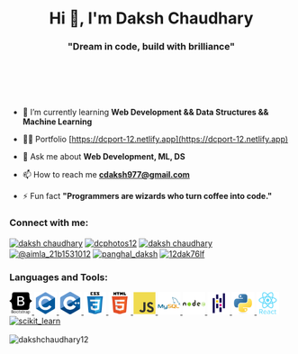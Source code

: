 <h1 align="center">Hi 👋, I'm Daksh Chaudhary</h1>
<h3 align="center">"Dream in code, build with brilliance"</h3>

<br></br>
<br></br>

- 🌱 I’m currently learning **Web Development && Data Structures && Machine Learning**

- 👨‍💻 Portfolio [https://dcport-12.netlify.app](https://dcport-12.netlify.app)

- 💬 Ask me about **Web Development, ML, DS**

- 📫 How to reach me **cdaksh977@gmail.com**

- ⚡ Fun fact **"Programmers are wizards who turn coffee into code."**

<h3 align="left">Connect with me:</h3>
<p align="left">
<a href="https://linkedin.com/in/daksh chaudhary" target="blank"><img align="center" src="https://raw.githubusercontent.com/rahuldkjain/github-profile-readme-generator/master/src/images/icons/Social/linked-in-alt.svg" alt="daksh chaudhary" height="30" width="40" /></a>
<a href="https://instagram.com/dcphotos12" target="blank"><img align="center" src="https://raw.githubusercontent.com/rahuldkjain/github-profile-readme-generator/master/src/images/icons/Social/instagram.svg" alt="dcphotos12" height="30" width="40" /></a>
<a href="https://www.codechef.com/users/daksh chaudhary" target="blank"><img align="center" src="https://cdn.jsdelivr.net/npm/simple-icons@3.1.0/icons/codechef.svg" alt="daksh chaudhary" height="30" width="40" /></a>
<a href="https://www.hackerrank.com/@aimla_21b1531012" target="blank"><img align="center" src="https://raw.githubusercontent.com/rahuldkjain/github-profile-readme-generator/master/src/images/icons/Social/hackerrank.svg" alt="@aimla_21b1531012" height="30" width="40" /></a>
<a href="https://www.leetcode.com/panghal_daksh" target="blank"><img align="center" src="https://raw.githubusercontent.com/rahuldkjain/github-profile-readme-generator/master/src/images/icons/Social/leet-code.svg" alt="panghal_daksh" height="30" width="40" /></a>
<a href="https://auth.geeksforgeeks.org/user/12dak76lf" target="blank"><img align="center" src="https://raw.githubusercontent.com/rahuldkjain/github-profile-readme-generator/master/src/images/icons/Social/geeks-for-geeks.svg" alt="12dak76lf" height="30" width="40" /></a>
</p>

<h3 align="left">Languages and Tools:</h3>
<p align="left"> <a href="https://getbootstrap.com" target="_blank" rel="noreferrer"> <img src="https://raw.githubusercontent.com/devicons/devicon/master/icons/bootstrap/bootstrap-plain-wordmark.svg" alt="bootstrap" width="40" height="40"/> </a> <a href="https://www.cprogramming.com/" target="_blank" rel="noreferrer"> <img src="https://raw.githubusercontent.com/devicons/devicon/master/icons/c/c-original.svg" alt="c" width="40" height="40"/> </a> <a href="https://www.w3schools.com/cpp/" target="_blank" rel="noreferrer"> <img src="https://raw.githubusercontent.com/devicons/devicon/master/icons/cplusplus/cplusplus-original.svg" alt="cplusplus" width="40" height="40"/> </a> <a href="https://www.w3schools.com/css/" target="_blank" rel="noreferrer"> <img src="https://raw.githubusercontent.com/devicons/devicon/master/icons/css3/css3-original-wordmark.svg" alt="css3" width="40" height="40"/> </a> <a href="https://www.w3.org/html/" target="_blank" rel="noreferrer"> <img src="https://raw.githubusercontent.com/devicons/devicon/master/icons/html5/html5-original-wordmark.svg" alt="html5" width="40" height="40"/> </a> <a href="https://developer.mozilla.org/en-US/docs/Web/JavaScript" target="_blank" rel="noreferrer"> <img src="https://raw.githubusercontent.com/devicons/devicon/master/icons/javascript/javascript-original.svg" alt="javascript" width="40" height="40"/> </a> <a href="https://www.mysql.com/" target="_blank" rel="noreferrer"> <img src="https://raw.githubusercontent.com/devicons/devicon/master/icons/mysql/mysql-original-wordmark.svg" alt="mysql" width="40" height="40"/> </a> <a href="https://nodejs.org" target="_blank" rel="noreferrer"> <img src="https://raw.githubusercontent.com/devicons/devicon/master/icons/nodejs/nodejs-original-wordmark.svg" alt="nodejs" width="40" height="40"/> </a> <a href="https://pandas.pydata.org/" target="_blank" rel="noreferrer"> <img src="https://raw.githubusercontent.com/devicons/devicon/2ae2a900d2f041da66e950e4d48052658d850630/icons/pandas/pandas-original.svg" alt="pandas" width="40" height="40"/> </a> <a href="https://www.python.org" target="_blank" rel="noreferrer"> <img src="https://raw.githubusercontent.com/devicons/devicon/master/icons/python/python-original.svg" alt="python" width="40" height="40"/> </a> <a href="https://reactjs.org/" target="_blank" rel="noreferrer"> <img src="https://raw.githubusercontent.com/devicons/devicon/master/icons/react/react-original-wordmark.svg" alt="react" width="40" height="40"/> </a> <a href="https://scikit-learn.org/" target="_blank" rel="noreferrer"> <img src="https://upload.wikimedia.org/wikipedia/commons/0/05/Scikit_learn_logo_small.svg" alt="scikit_learn" width="40" height="40"/> </a> </p>

<p><img align="center" src="https://github-readme-stats.vercel.app/api/top-langs?username=dakshchaudhary12&show_icons=true&theme=tokyonight&title_color=70a5fd&text_color=38bdae&bg_color=1a1b27&hide_border=true&locale=en&layout=compact" alt="dakshchaudhary12" /></p>

